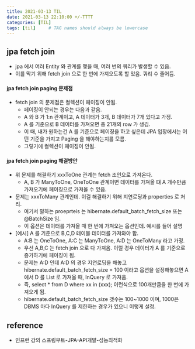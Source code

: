 ```yaml
---
title: 2021-03-13 TIL
date: 2021-03-13 22:10:00 +/-TTTT
categories: [TIL]
tags: [til]     # TAG names should always be lowercase
---
```



## jpa fetch join
- jpa 에서 여러 Entity 와 관계를 맺을 때, 여러 번의 쿼리가 발생할 수 있음.
- 이를 막기 위해 fetch join 으로 한 번에 가져오도록 할 있음. 쿼리 수 줄어듬.

#### jpa fetch join paging 문제점 
- fetch join 의 문제점은 컬렉션이 페이징이 안됨.
    - 페이징이 안되는 경우는 다음과 같음.
    - A 와 B 가 1:n 관계이고, A 데이터가 3개, B 데이터가 7개 있다고 가정.
    - A 를 기준으로 B 데이터를 가져오면 총 21개의 row 가 생김.
    - 이 때, 내가 원하는건 A 를 기준으로 페이징을 하고 싶은데 JPA 입장에서는 어떤 기준을 가지고 Paging 을 해야하는지를 모름.
    - 그렇기에 컬렉션이 페이징이 안됨.
#### jpa fetch join paging 해결방안
- 위 문제를 해결하기 xxxToOne 관계는 fetch 조인으로 가져온다.
    - A, B 가 ManyToOne, OneToOne 관계이면 데이터를 가져올 떄 A 개수만큼 가져오기에 페이징으로 가져올 수 있음.
- 문제는 xxxToMany 관계인데. 이걸 해결하기 위해 지연로딩과 properties 로 처리.
    - 여기서 말하는 proeprteis 는 hibernate.default_batch_fetch_size 또는 @BatchSize 임.
    - 이 옵션은 데이터를 가져올 때 한 번에 가져오는 옵션인데. 예시를 들어 설명
- [예시] A 를 기준으로 B,C,D 테이블 데이터를 가져와야 함. 
    - A:B 는 OneToOne, A:C 는 ManyToOne, A:D 는 OneToMany 라고 가정.
    - 우선 A,B,C 는 fetch join 으로 다 가져옴. 이럴 경우 데이터가 A 를 기준으로 증가하기에 페이징이 됨.
    - 문제는 A:D 인데 A:D 의 경우 지연로딩을 해놓고 hibernate.default_batch_fetch_size = 100 이라고 옵션을 설정해놓으면 A 에서 D 를 List 로 가져올 때, InQuery 로 가져옴.
    - 즉, select * from D where xx in (xxx); 이런식으로 100개만큼을 한 번에 가져오게 됨. 
    - hibernate.default_batch_fetch_size 갯수는 100~1000 이며, 1000은 DBMS 마다 InQuery 를 제한하는 경우가 있으니 이렇게 설정.
    
## reference
- 인프런 강의 스프링부트-JPA-API개발-성능최적화